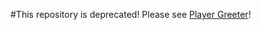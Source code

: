 #This repository is deprecated!
Please see [Player Greeter](https://github.com/DBTderpbox/Player-Greeter)!
